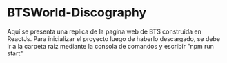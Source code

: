 # BTSWorld-Discography
Aquí se presenta una replica de la pagina web de BTS construida en ReactJs. Para inicializar el proyecto luego de haberlo descargado, se debe ir a la carpeta raiz mediante la consola de comandos y escribir "npm run start"
